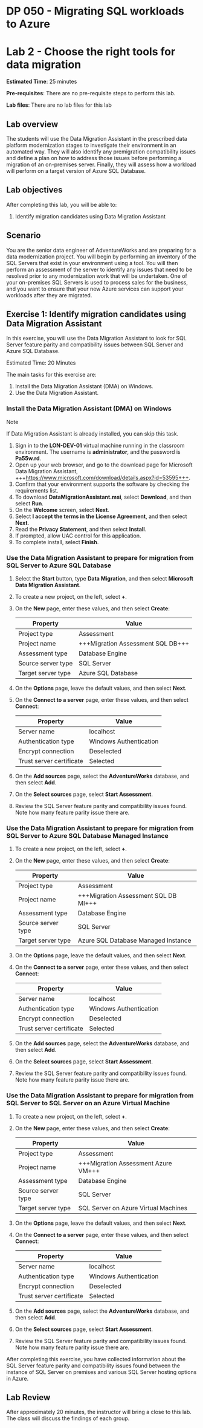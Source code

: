 # DP 050 - Migrating SQL workloads to Azure

# Lab 2 - Choose the right tools for data migration

**Estimated Time**: 25 minutes

**Pre-requisites**: There are no pre-requisite steps to perform this lab.

**Lab files**: There are no lab files for this lab

## Lab overview

The students will use the Data Migration Assistant in the prescribed data platform modernization stages to investigate their environment in an automated way. They will also identify any premigration compatibility issues and define a plan on how to address those issues before performing a migration of an on-premises server. Finally, they will assess how a workload will perform on a target version of Azure SQL Database.

## Lab objectives
  
After completing this lab, you will be able to:

1. Identify migration candidates using Data Migration Assistant

## Scenario
  
You are the senior data engineer of AdventureWorks and are preparing for a data modernization project. You will begin by performing an inventory of the SQL Servers that exist in your environment using a tool. You will then perform an assessment of the server to identify any issues that need to be resolved prior to any modernization work that will be undertaken. One of your on-premises SQL Servers is used to process sales for the business, and you want to ensure that your new Azure services can support your workloads after they are migrated.

## Exercise 1: Identify migration candidates using Data Migration Assistant
  
In this exercise, you will use the Data Migration Assistant to look for SQL Server feature parity and compatibility issues between SQL Server and Azure SQL Database.

Estimated Time: 20 Minutes
  
The main tasks for this exercise are:

1. Install the Data Migration Assistant (DMA) on Windows.
1. Use the Data Migration Assistant.

### Install the Data Migration Assistant (DMA) on Windows

> [!NOTE]
> If Data Migration Assistant is already installed, you can skip this task.

1. Sign in to the **LON-DEV-01** virtual machine running in the classroom environment. The username is **administrator**, and the password is **Pa55w.rd**.
1. Open up your web browser, and go to the download page for Microsoft Data Migration Assistant, +++https://www.microsoft.com/download/details.aspx?id=53595+++.
1. Confirm that your environment supports the software by checking the requirements list.
1. To download **DataMigrationAssistant.msi**, select **Download**, and then select **Run**.
1. On the **Welcome** screen, select **Next**.
1. Select **I accept the terms in the License Agreement**, and then select **Next**.
1. Read the **Privacy Statement**, and then select **Install**.
1. If prompted, allow UAC control for this application.
1. To complete install, select **Finish**.

### Use the Data Migration Assistant to prepare for migration from SQL Server to Azure SQL Database

1. Select the **Start** button, type **Data Migration**, and then select **Microsoft Data Migration Assistant**.
1. To create a new project, on the left, select **+**.
1. On the **New** page, enter these values, and then select **Create**:

    | Property | Value |
    | --- | --- |
    | Project type | Assessment |
    | Project name | +++Migration Assessment SQL DB+++ |
    | Assessment type | Database Engine |
    | Source server type | SQL Server |
    | Target server type | Azure SQL Database |

1. On the **Options** page, leave the default values, and then select **Next**.
1. On the **Connect to a server** page, enter these values, and then select **Connect**:

    | Property | Value |
    | --- | --- |
    | Server name | localhost |
    | Authentication type | Windows Authentication |
    | Encrypt connection | Deselected |
    | Trust server certificate | Selected |

1. On the **Add sources** page, select the **AdventureWorks** database, and then select **Add**.
1. On the **Select sources** page, select **Start Assessment**.
1. Review the SQL Server feature parity and compatibility issues found. Note how many feature parity issue there are.

### Use the Data Migration Assistant to prepare for migration from SQL Server to Azure SQL Database Managed Instance

1. To create a new project, on the left, select **+**.
1. On the **New** page, enter these values, and then select **Create**:

    | Property | Value |
    | --- | --- |
    | Project type | Assessment |
    | Project name | +++Migration Assessment SQL DB MI+++ |
    | Assessment type | Database Engine |
    | Source server type | SQL Server |
    | Target server type | Azure SQL Database Managed Instance |

1. On the **Options** page, leave the default values, and then select **Next**.
1. On the **Connect to a server** page, enter these values, and then select **Connect**:

    | Property | Value |
    | --- | --- |
    | Server name | localhost |
    | Authentication type | Windows Authentication |
    | Encrypt connection | Deselected |
    | Trust server certificate | Selected |

1. On the **Add sources** page, select the **AdventureWorks** database, and then select **Add**.
1. On the **Select sources** page, select **Start Assessment**.
1. Review the SQL Server feature parity and compatibility issues found. Note how many feature parity issue there are.

### Use the Data Migration Assistant to prepare for migration from SQL Server to SQL Server on an Azure Virtual Machine

1. To create a new project, on the left, select **+**.
1. On the **New** page, enter these values, and then select **Create**:

    | Property | Value |
    | --- | --- |
    | Project type | Assessment |
    | Project name | +++Migration Assessment Azure VM+++ |
    | Assessment type | Database Engine |
    | Source server type | SQL Server |
    | Target server type | SQL Server on Azure Virtual Machines |

1. On the **Options** page, leave the default values, and then select **Next**.
1. On the **Connect to a server** page, enter these values, and then select **Connect**:

    | Property | Value |
    | --- | --- |
    | Server name | localhost |
    | Authentication type | Windows Authentication |
    | Encrypt connection | Deselected |
    | Trust server certificate | Selected |

1. On the **Add sources** page, select the **AdventureWorks** database, and then select **Add**.
1. On the **Select sources** page, select **Start Assessment**.
1. Review the SQL Server feature parity and compatibility issues found. Note how many feature parity issue there are.

After completing this exercise, you have collected information about the SQL Server feature parity and compatibility issues found between the instance of SQL Server on premises and various SQL Server hosting options in Azure.

## Lab Review

After approximately 20 minutes, the instructor will bring a close to this lab. The class will discuss the findings of each group.